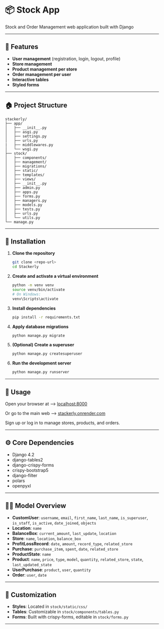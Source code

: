 # 📦 Stock App

Stock and Order Management web application built with Django

---

## 📰​ Features

- **User management** (registration, login, logout, profile)
- **Store management**
- **Product management per store**
- **Order management per user**
- **Interactive tables**
- **Styled forms**

---

## 🏠​ Project Structure

```
stackerly/
├── app/
│   ├── __init__.py
│   ├── asgi.py
│   ├── settings.py
│   ├── urls.py
|   ├── middlewares.py
│   └── wsgi.py
├── stock/
│   ├── components/
│   ├── management/
│   ├── migrations/
│   ├── static/
│   ├── templates/
│   ├── views/
│   ├── __init__.py
│   ├── admin.py
│   ├── apps.py
│   ├── forms.py
│   ├── managers.py
│   ├── models.py
│   ├── tests.py
│   ├── urls.py
│   └── utils.py
└── manage.py
```

---

## 🚀 Installation

1. **Clone the repository**
    ```sh
    git clone <repo-url>
    cd Stackerly
    ```

2. **Create and activate a virtual environment**
    ```sh
    python -m venv venv
    source venv/bin/activate  
    # On Windows: 
    venv\Scripts\activate
    ```

3. **Install dependencies**
    ```sh
    pip install -r requirements.txt
    ```

4. **Apply database migrations**
    ```sh
    python manage.py migrate
    ```

5. **(Optional) Create a superuser**
    ```sh
    python manage.py createsuperuser
    ```

6. **Run the development server**
    ```sh
    python manage.py runserver
    ```

---

## 🧪 Usage

Open your browser at --> [localhost:8000](http://localhost:8000)

Or go to the main web --> [stackerly.onrender.com](https://stackerly.onrender.com/)

Sign up or log in to manage stores, products, and orders.

---

## ⚙️ Core Dependencies

- Django 4.2
- django-tables2
- django-crispy-forms
- crispy-bootstrap5
- django-filter
- polars
- openpyxl

---

## 👷‍♂️​ Model Overview

- **CustomUser**: `username`, `email`, `first_name`, `last_name`, `is_superuser`, `is_staff`, `is_active`, `date_joined`, `objects`
- **Location**: `name`
- **BalanceBox**: `current_amount`, `last_update`, `location`
- **Store**: `name`, `location`, `balance_box`
- **ProfitLossRecord**: `date`, `amount`, `record_type`, `related_store`
- **Purchase**: `purchase_item`, `spent`, `date`, `related_store`
- **ProductState**: `name`
- **Product**: `name`, `price`, `type`, `model`, `quantity`, `related_store`, `state`, `last_updated_state`
- **UserPurchase**: `product`, `user`, `quantity`
- **Order**: `user`, `date`

---

## 🎨 Customization

- **Styles**: Located in `stock/static/css/`
- **Tables**: Customizable in `stock/components/tables.py`
- **Forms**: Built with crispy-forms, editable in `stock/forms.py`

---
